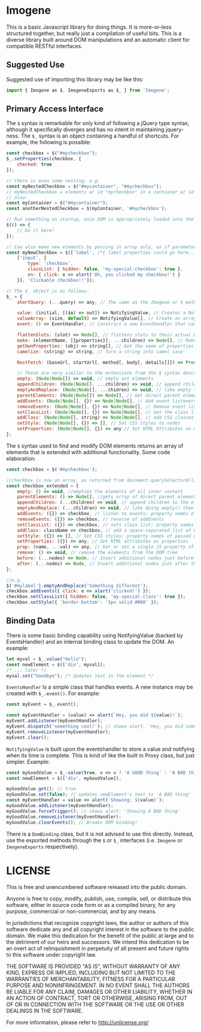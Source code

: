 # Imogene

This is a basic Javascript library for doing things. It is more-or-less structured together, but really just a compilation of useful bits. This is a diverse library built around DOM manipulations and an automatic client for compatible RESTful interfaces.

## Suggested Use

Suggested use of importing this library may be like this:
```javascript
import { Imogene as $, ImogeneExports as $_ } from 'Imogene';
```


## Primary Access Interface

The `$` syntax is remarkable for only kind of following a jQuery type syntax, although it specifically diverges and has no intent in maintaining jquery-ness. The `$_` syntax is an object containing a handful of shortcuts. For example, the following is possible:
```javascript
const checkbox = $("#mycheckbox");
$_.setProperties(checkbox, {
	checked: true
});

// there is even some nesting; e.g:
const myNestedCheckbox = $("#mycontainer", "#mycheckbox"); 
// myNestedCheckbox = elements w/ id "mycheckbox" in a container w/ id "mycontainer"
// also:
const myContainer = $("#mycontainer");
const anotherNestedCheckbox = $(myContainer, '#mycheckbox');

// Run something on startup, once DOM is appropriately loaded into the browser?
$(() => {
	// Do it here!
});

// Can also make new elements by passing in array only, as if parameters to make method! For example:
const myNewCheckbox = $(['label', /*{ label properties could go here... },*/
	['input', {
		type: 'checkbox',
		classList: { hidden: false, 'my-special-checkbox': true },
		on: { click: e => alert('Oh, you clicked my checkbox!') }
	}], 'Clickable checkbox!!']);

// The $_ object is as follows:
$_ = {
	shortQuery: (...query) => any, // The same as the Imogene or $ method

    value: (initial, [(in) => out]) => NotifyingValue, // Creates a NotifyingValue for binding in DOM 
    valueArray: (size, default) => NotifyingValue[], // Create an array of NotifyingValues for binding in DOM
    event: () => EventHandler, // Construct a new EventHandler that can listen to and run events

    flattenSlots: (slot) => Node[], // flattens slots to their actual DOM represented elements
    make: (elementName, [{properties}], ...children) => Node[], // Make new DOM elements
    getOwnProperties: (obj) => string[], // Get the name of properties of an object into a string array
    camelize: (string) => string, // Turn a string into camel case

    RestFetch: (baseUrl, startUrl[, method[, body[, details]]]) => Promise, // Perform a fetch to the home entry of a RESTful web service (see below)

	// These are very similar to the extensions from the $ syntax described below; see below for more
    empty: (Node|Node[]) => void, // empty out elements
    appendChildren: (Node|Node[], ...children) => void, // append children to an element
    emptyAndReplace: (Node|Node[], ...chidren) => void, // like empty then appendChildren
    parentElements: (Node|Node[]) => Node[], // Get direct parent elements of nodes
    addEvents: (Node|Node[], {}) => Node|Node[], // Add event listeners to an element
    removeEvents: (Node|Node[], {}) => Node|Node[], // Remove event listeners from an element
    setClassList: (Node|Node[], {}) => Node|Node[], // Set the class list to t
    addClass: (Node|Node[], string) => Node|Node[], // add CSS classes to the nodes
    setStyle: (Node|Node[], {}) => [], // Set CSS Styles to nodes
    setProperties: (Node|Node[], {}) => any // Set HTML Attributes on nodes
};
```

The `$` syntax used to find and modify DOM elements returns an array of elements that is extended with additional functionality. Some code elaboration:
```javascript
const checkbox = $('#mycheckbox');

//checkbox is now an array, as returned from document.querySelectorAll, with the additional extended methods:
const checkbox_extended = {
	empty: () => void, //empties the elements of all inner content
	parentElements: () => Node[], //gets array of direct parent elements
	appendChildren: (...children) => void, // append children to the elements
	emptyAndReplace: (...children) => void, // like doing empty() then appendChildren(...children)
	addEvents: ({}) => checkbox, // listen to events; property names of passed object is names of events
	removeEvents: ({}) => checkbox, // reverse of addEvents
	setClassList: ({}) => checkbox, // sets class list; property names of passed object is names of classes, values should be true/false
	addClass: className => checkbox, // add a space-separated list of CSS classes to the elements
	setStyle: ({}) => [], // Set CSS styles; property names of passed object is CSS property
	setProperties: ({}) => any, // Set HTML attributes as properties
	prop: (name, ...val) => any, // Get or set a single JS property of the first element in the array
	remove: () => void, // remove the elements from the DOM tree
	before: (...nodes) => Node, // Insert additional nodes just before the first element in the array
	after: (...nodes) => Node, // Insert additional nodes just after the last element in the array
};

//e.g.
$('#mylabel').emptyAndReplace('Something different');
checkbox.addEvents({ click: e => alert('clicked!') });
checkbox.setClassList({ hidden: false, 'my-special-class': true });
checkbox.setStyle({ 'border-bottom': '1px solid #000' });
```

## Binding Data

There is some basic binding capability using NotifyingValue (backed by EventsHandler) and an internal binding class to update the DOM. An example:
```javascript
let myval = $_.value("Hello");
const newElement = $(['div', myval]);
/* ... later */
myval.set("Goodbye"); /* Updates text in the element */
```

`EventsHandler` Is a simple class that handles events. A new instance may be created with `$_.event()`. For example:
```javascript
const myEvent = $_.event();

const myEventHandler = (value) => alert(`Hey, you did ${value}!`);
myEvent.addListener(myEventHandler);
myEvent.dispatch('something cool!'); // shows alert, 'Hey, you did something cool!'
myEvent.removeListener(myEventHandler);
myEvent.clear();

```

`NotifyingValue` is built upon the eventshandler to store a value and notifying when its time is complete. This is kind of like the built in Proxy class, but just simpler. Example:
```javascript
const myGoodValue = $_.value(true, v => v ? 'A GOOD thing' : 'A BAD thing');
const newElement = $(['div', myGoodValue]);

myGoodValue.get(); // true
myGoodValue.set(false); // updates newElement's text to 'A BAD thing'
const myEventHandler = value => alert(`Showing: ${value}`);
myGoodValue.addListener(myEventHandler);
myGoodValue.forceTrigger(); // shows alert: 'Showing A BAD thing'
myGoodValue.removeListener(myEventHandler);
myGoodValue.clearEvents(); // Breaks DOM binding!
```

There is a `DomBinding` class, but it is not advised to use this directly. Instead, use the exported methods through the `$` or `$_` interfaces (i.e. `Imogene` or `ImogeneExports` respectively).


# LICENSE

This is free and unencumbered software released into the public domain.

Anyone is free to copy, modify, publish, use, compile, sell, or distribute this software, either in source code form or as a compiled binary, for any purpose, commercial or non-commercial, and by any means.

In jurisdictions that recognize copyright laws, the author or authors of this software dedicate any and all copyright interest in the software to the public domain. We make this dedication for the benefit of the public at large and to the detriment of our heirs and successors. We intend this dedication to be an overt act of relinquishment in perpetuity of all present and future rights to this software under copyright law.

THE SOFTWARE IS PROVIDED "AS IS", WITHOUT WARRANTY OF ANY KIND, EXPRESS OR IMPLIED, INCLUDING BUT NOT LIMITED TO THE WARRANTIES OF MERCHANTABILITY, FITNESS FOR A PARTICULAR PURPOSE AND NONINFRINGEMENT. IN NO EVENT SHALL THE AUTHORS BE LIABLE FOR ANY CLAIM, DAMAGES OR OTHER LIABILITY, WHETHER IN AN ACTION OF CONTRACT, TORT OR OTHERWISE, ARISING FROM, OUT OF OR IN CONNECTION WITH THE SOFTWARE OR THE USE OR OTHER DEALINGS IN THE SOFTWARE.

For more information, please refer to http://unlicense.org/
